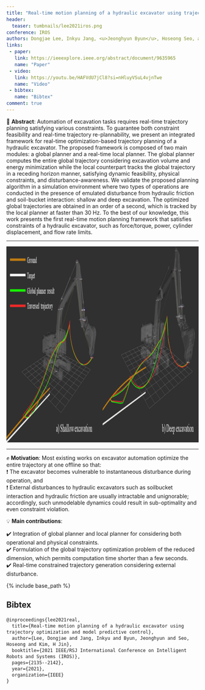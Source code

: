 ```yaml
---
title: "Real-time motion planning of a hydraulic excavator using trajectory optimization and model predictive control"
header:
  teaser: tumbnails/lee2021iros.png
conference: IROS
authors: Dongjae Lee, Inkyu Jang, <u>Jeonghyun Byun</u>, Hoseong Seo, and H. Jin Kim
links:
 - paper:
   link: https://ieeexplore.ieee.org/abstract/document/9635965
   name: "Paper"
 - video:
   link: https://youtu.be/HAFVdU7jCl8?si=nHluyVSuL4vjnTwe
   name: "Video"
 - bibtex: 
   name: "Bibtex"
comment: true
---
```


📃 **Abstract**: Automation of excavation tasks requires real-time trajectory planning satisfying various constraints. To guarantee both constraint feasibility and real-time trajectory re-plannability, we present an integrated framework for real-time optimization-based trajectory planning of a hydraulic excavator. The proposed framework is composed of two main modules: a global planner and a real-time local planner. The global planner computes the entire global trajectory considering excavation volume and energy minimization while the local counterpart tracks the global trajectory in a receding horizon manner, satisfying dynamic feasibility, physical constraints, and disturbance-awareness. We validate the proposed planning algorithm in a simulation environment where two types of operations are conducted in the presence of emulated disturbance from hydraulic friction and soil-bucket interaction: shallow and deep excavation. The optimized global trajectories are obtained in an order of a second, which is tracked by the local planner at faster than 30 Hz. To the best of our knowledge, this work presents the first real-time motion planning framework that satisfies constraints of a hydraulic excavator, such as force/torque, power, cylinder displacement, and flow rate limits.

---

<center><img src="/images/tumbnails/lee2021iros.png" width="910" height="512"></center> 

--- 

✊ **Motivation**: Most existing works on excavator automation optimize the entire trajectory at one offline so that: <br>
❗ The excavator becomes vulnerable to instantaneous disturbance during operation, and <br>
❗ External disturbances to hydraulic excavators such as soilbucket interaction and hydraulic friction are usually intractable and unignorable; accordingly, such unmodelable dynamics could result in sub-optimality and even constraint violation.

💡 **Main contributions**: 

✔️ Integration of global planner and local planner for considering both operational and physical constraints. <br>
✔️ Formulation of the global trajectory optimization problem of the reduced dimension, which permits computation time shorter than a few seconds. <br>
✔️ Real-time constrained trajectory generation considering external disturbance.

{% include base_path %}

## Bibtex <a id="bibtex"></a>
```
@inproceedings{lee2021real,
  title={Real-time motion planning of a hydraulic excavator using trajectory optimization and model predictive control},
  author={Lee, Dongjae and Jang, Inkyu and Byun, Jeonghyun and Seo, Hoseong and Kim, H Jin},
  booktitle={2021 IEEE/RSJ International Conference on Intelligent Robots and Systems (IROS)},
  pages={2135--2142},
  year={2021},
  organization={IEEE}
}
```
